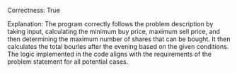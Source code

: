 Correctness: True

Explanation: 
The program correctly follows the problem description by taking input, calculating the minimum buy price, maximum sell price, and then determining the maximum number of shares that can be bought. It then calculates the total bourles after the evening based on the given conditions. The logic implemented in the code aligns with the requirements of the problem statement for all potential cases.